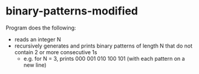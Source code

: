 # binary-patterns-modified
Program does the following:
  - reads an integer N
  - recursively generates and prints binary patterns of length N that do not contain 2 or more consecutive 1s
      - e.g. for N = 3, prints 000 001 010 100 101 (with each pattern on a new line)
